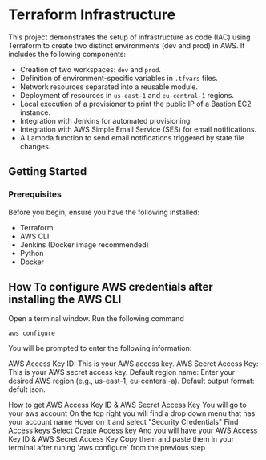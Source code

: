 # Terraform Infrastructure

This project demonstrates the setup of infrastructure as code (IAC) using Terraform to create two distinct environments (dev and prod) in AWS. It includes the following components:

- Creation of two workspaces: `dev` and `prod`.
- Definition of environment-specific variables in `.tfvars` files.
- Network resources separated into a reusable module.
- Deployment of resources in `us-east-1` and `eu-central-1` regions.
- Local execution of a provisioner to print the public IP of a Bastion EC2 instance.
- Integration with Jenkins for automated provisioning.
- Integration with AWS Simple Email Service (SES) for email notifications.
- A Lambda function to send email notifications triggered by state file changes.


## Getting Started

### Prerequisites

Before you begin, ensure you have the following installed:

- Terraform
- AWS CLI
- Jenkins (Docker image recommended)
- Python
- Docker

## How To configure AWS credentials after installing the AWS CLI
Open a terminal window.
Run the following command
```
aws configure
```

You will be prompted to enter the following information:

AWS Access Key ID: This is your AWS access key.
AWS Secret Access Key: This is your AWS secret access key.
Default region name: Enter your desired AWS region (e.g., us-east-1, eu-centeral-a).
Default output format: defult json.

How to get AWS Access Key ID & AWS Secret Access Key
You will go to your aws account 
On the top right you will find a drop down menu that has your account name
Hover on it and select "Security Credentials"
Find Access keys 
Select Create Access key
And you will have your AWS Access Key ID & AWS Secret Access Key 
Copy them and paste them in your terminal after runing 'aws configure' from the previous step

